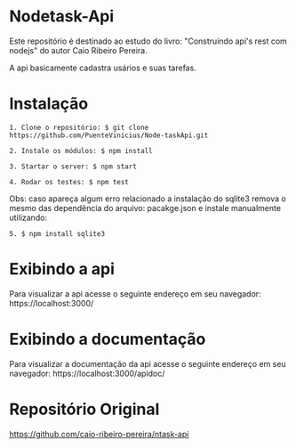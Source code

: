 # Nodetask-Api #

  Este repositório é destinado ao estudo do  livro: "Construindo api's rest com nodejs" do autor Caio Ribeiro Pereira.

  A api basicamente cadastra usários e suas tarefas.

# Instalação #

    1. Clone o repositório: $ git clone https://github.com/PuenteVinicius/Node-taskApi.git

    2. Instale os módulos: $ npm install

    3. Startar o server: $ npm start

    4. Rodar os testes: $ npm test

Obs: caso apareça algum erro relacionado a instalação do sqlite3 remova o mesmo das dependência do arquivo: pacakge.json e instale manualmente utilizando:

    5. $ npm install sqlite3

# Exibindo a api #

  Para visualizar a api acesse o seguinte endereço em seu navegador: https://localhost:3000/

# Exibindo a documentação #

  Para visualizar a documentação da api acesse o seguinte endereço em seu navegador: https://localhost:3000/apidoc/

# Repositório Original #
https://github.com/caio-ribeiro-pereira/ntask-api
